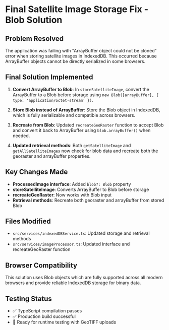# Final Satellite Image Storage Fix - Blob Solution

## Problem Resolved
The application was failing with "ArrayBuffer object could not be cloned" error when storing satellite images in IndexedDB. This occurred because ArrayBuffer objects cannot be directly serialized in some browsers.

## Final Solution Implemented
1. **Convert ArrayBuffer to Blob**: In `storeSatelliteImage`, convert the ArrayBuffer to a Blob before storage using `new Blob([arrayBuffer], { type: 'application/octet-stream' })`.

2. **Store Blob instead of ArrayBuffer**: Store the Blob object in IndexedDB, which is fully serializable and compatible across browsers.

3. **Recreate from Blob**: Updated `recreateGeoRaster` function to accept Blob and convert it back to ArrayBuffer using `blob.arrayBuffer()` when needed.

4. **Updated retrieval methods**: Both `getSatelliteImage` and `getAllSatelliteImages` now check for blob data and recreate both the georaster and arrayBuffer properties.

## Key Changes Made
- **ProcessedImage interface**: Added `blob?: Blob` property
- **storeSatelliteImage**: Converts ArrayBuffer to Blob before storage
- **recreateGeoRaster**: Now works with Blob input
- **Retrieval methods**: Recreate both georaster and arrayBuffer from stored Blob

## Files Modified
- `src/services/indexedDBService.ts`: Updated storage and retrieval methods
- `src/services/imageProcessor.ts`: Updated interface and recreateGeoRaster function

## Browser Compatibility
This solution uses Blob objects which are fully supported across all modern browsers and provide reliable IndexedDB storage for binary data.

## Testing Status
- ✅ TypeScript compilation passes
- ✅ Production build successful
- 🔄 Ready for runtime testing with GeoTIFF uploads